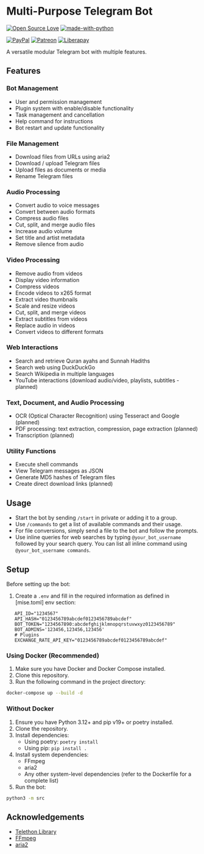 # Multi-Purpose Telegram Bot

[![Open Source Love](https://badges.frapsoft.com/os/v1/open-source.png?v=103)](https://github.com/ellerbrock/open-source-badges/)
[![made-with-python](https://img.shields.io/badge/Made%20with-Python-1f425f.svg)](https://www.python.org/)

[![PayPal](https://img.shields.io/badge/PayPal-Donate-00457C?style=flat&labelColor=00457C&logo=PayPal&logoColor=white&link=https://www.paypal.me/yshalsager)](https://www.paypal.me/yshalsager)
[![Patreon](https://img.shields.io/badge/Patreon-Support-F96854?style=flat&labelColor=F96854&logo=Patreon&logoColor=white&link=https://www.patreon.com/XiaomiFirmwareUpdater)](https://www.patreon.com/XiaomiFirmwareUpdater)
[![Liberapay](https://img.shields.io/badge/Liberapay-Support-F6C915?style=flat&labelColor=F6C915&logo=Liberapay&logoColor=white&link=https://liberapay.com/yshalsager)](https://liberapay.com/yshalsager)

A versatile modular Telegram bot with multiple features.

## Features

### Bot Management

- User and permission management
- Plugin system with enable/disable functionality
- Task management and cancellation
- Help command for instructions
- Bot restart and update functionality

### File Management

- Download files from URLs using aria2
- Download / upload Telegram files
- Upload files as documents or media
- Rename Telegram files

### Audio Processing

- Convert audio to voice messages
- Convert between audio formats
- Compress audio files
- Cut, split, and merge audio files
- Increase audio volume
- Set title and artist metadata
- Remove silence from audio

### Video Processing

- Remove audio from videos
- Display video information
- Compress videos
- Encode videos to x265 format
- Extract video thumbnails
- Scale and resize videos
- Cut, split, and merge videos
- Extract subtitles from videos
- Replace audio in videos
- Convert videos to different formats

### Web Interactions

- Search and retrieve Quran ayahs and Sunnah Hadiths
- Search web using DuckDuckGo
- Search Wikipedia in multiple languages
- YouTube interactions (download audio/video, playlists, subtitles - planned)

### Text, Document, and Audio Processing

- OCR (Optical Character Recognition) using Tesseract and Google (planned)
- PDF processing: text extraction, compression, page extraction (planned)
- Transcription (planned)

### Utility Functions

- Execute shell commands
- View Telegram messages as JSON
- Generate MD5 hashes of Telegram files
- Create direct download links (planned)

## Usage

- Start the bot by sending `/start` in private or adding it to a group.
- Use `/commands` to get a list of available commands and their usage.
- For file conversions, simply send a file to the bot and follow the prompts.
- Use inline queries for web searches by typing `@your_bot_username` followed by your search query. You can list all
  inline command using `@your_bot_username commands`.

## Setup

Before setting up the bot:

1. Create a `.env` and fill in the required information as defined in [mise.toml] env section:

```dotenv
   API_ID="1234567"
   API_HASH="0123456789abcdef0123456789abcdef"
   BOT_TOKEN="1234567890:abcdefghijklmnopqrstuvwxyz0123456789"
   BOT_ADMINS='123456,123456,123456'
   # Plugins
   EXCHANGE_RATE_API_KEY="0123456789abcdef0123456789abcdef"
```

### Using Docker (Recommended)

1. Make sure you have Docker and Docker Compose installed.
2. Clone this repository.
3. Run the following command in the project directory:

```bash
docker-compose up --build -d
```

### Without Docker

1. Ensure you have Python 3.12+ and pip v19+ or poetry installed.
2. Clone the repository.
3. Install dependencies:
    - Using poetry: `poetry install`
    - Using pip: `pip install .`
4. Install system dependencies:
    - FFmpeg
    - aria2
    - Any other system-level dependencies (refer to the Dockerfile for a complete list)
5. Run the bot:

```bash
python3 -m src
```

## Acknowledgements

- [Telethon Library](https://github.com/LonamiWebs/Telethon/)
- [FFmpeg](https://ffmpeg.org/)
- [aria2](https://aria2.github.io/)
